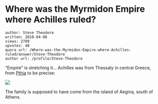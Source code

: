 # Where was the Myrmidon Empire where Achilles ruled?

	author: Steve Theodore
	written: 2018-04-08
	views: 2789
	upvotes: 48
	quora url: /Where-was-the-Myrmidon-Empire-where-Achilles-ruled/answer/Steve-Theodore
	author url: /profile/Steve-Theodore


“Empire” is stretching it… Achilles was from Thessaly in central Greece, from [Pthia](https://en.m.wikipedia.org/wiki/Phthia) to be precise:

![](https://qph.fs.quoracdn.net/main-qimg-3ab712a1c2ce06d0d2a18cc6df61b665)

The family is supposed to have come from the island of Aegina, south of Athens.

